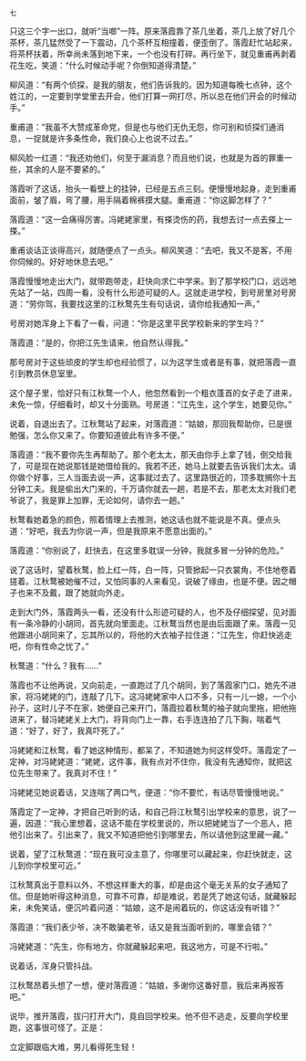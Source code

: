     七 

   只这三个字一出口，就听“当啷”一阵。原来落霞靠了茶几坐着，茶几上放了好几个茶杯，茶几猛然受了一下震动，几个茶杯互相撞着，便歪倒了。落霞赶忙站起来，将茶杯扶着，所幸尚未落到地下来，一个也没有打碎。再行坐下，就见重甫再剥着花生吃，笑道：“什么时候动手呢？你倒知道得清楚。”

   柳风道：“有两个侦探，是我的朋友，他们告诉我的。因为知道每晚七点钟，这个姓江的，一定要到学堂里去开会，他们打算一网打尽，所以总在他们开会的时候动手。”

   重甫道：“我虽不大赞成革命党，但是也与他们无仇无怨，你可别和侦探们通消息，一捉就是许多条性命，我们良心上也说不过去。”

   柳风脸一红道：“我还劝他们，何至于漏消息？而且他们说，也就是为首的罪重一些，其余的人是不要紧的。”

   落霞听了这话，抬头一看壁上的挂钟，已经是五点三刻。便慢慢地起身，走到重甫面前，皱了眉，弯了腰，用手隔着棉裤摸大腿。重甫道：“你这脚怎样了？”

   落霞道：“这一会痛得厉害。冯姥姥家里，有搽烫伤的药，我想去讨一点去搽上一搽。”

   重甫谈话正谈得高兴，就随便点了一点头。柳风笑道：“去吧，我又不是客，不用你伺候的。好好地休息去吧。”

   落霞慢慢地走出大门，就带跑带走，赶快向求仁中学来。到了那学校门口，远远地先站了一站，四周一看，没有什么形迹可疑的人。这就走进学校，到号房里对号房道：“劳你驾，我要找这里的江秋鹜先生有句话说，请你给我通知一声。”

   号房对她浑身上下看了一看，问道：“你是这里平民学校新来的学生吗？”

   落霞道：“是的，你把江先生请来，他自然认得我。”

   那号房对于这些顽皮的学生却也经验惯了，以为这学生或者是有事，就把落霞一直引到教员休息室里。

   这个屋子里，恰好只有江秋鹜一个人，他忽然看到一个粗衣蓬首的女子走了进来，未免一惊，仔细看时，却又十分面熟。号房道：“江先生，这个学生，她要见你。”

   说着，自退出去了。江秋鹜站了起来，对落霞道：“姑娘，那回我帮助你，已是很勉强，怎么你又来了。你要知道彼此有许多不便。”

   落霞道：“我不要你先生再帮助了。那个老太太，那天由你手上拿了钱，倒交给我了，可是现在她说那钱是她借给我的。我若不还，她马上就要去告诉我们太太。请你做个好事，三人当面去说一声，这事就过去了。这里路很近的，顶多耽搁你十五分钟工夫。我是偷出大门来的，千万请你就去一趟，若是不去，那老太太对我们老爷说了，我是罪上加罪，无论如何，请你去一趟。”

   秋鹜看她着急的颜色，照着情理上去推测，她这话也就不能说是不真。便点头道：“好吧，我去为你说一声，但是我原来不愿意出面的。”

   落霞道：“你别说了，赶快去，在这里多耽误一分钟，我就多冒一分钟的危险。”

   说了这话时，望着秋鹜，脸上红一阵，白一阵，只管掀起一只衣裳角，不住地卷着搓着。江秋鹜被她催不过，又怕同事的人来看见，说破了缘由，也是不便。因之帽子也来不及戴，跟了她就向外走。

   走到大门外，落霞两头一看，还没有什么形迹可疑的人，也不及仔细探望，见对面有一条冷静的小胡同，首先就向里面走。江秋鹜当然也是由后面跟了来。落霞一见他跟进小胡同来了，忘其所以的，将他的大衣袖子拉住道：“江先生，你赶快逃走吧，你有性命之忧了。”

   秋鹜道：“什么？我有……”

   落霞也不让他再说，又向前走，一直跑过了几个胡同，到了落霞家门口，她先不进家，将冯姥姥的门，连敲了几下。这冯姥姥家中人口不多，只有一儿一媳，一个小孙子，这时儿子不在家，她便自己来开门，落霞拉着秋鹜的袖子就向里拖，把他拖进来了，替冯姥姥关上大门，将背向门上一靠，右手连连拍了几下胸，喘着气道：“好了，好了，我真吓死了。”

   冯姥姥和江秋鹜，看了她这种情形，都呆了，不知道她为何这样受吓。落霞定了一定神，对冯姥姥道：“姥姥，这件事，我有点对不住你，我没有先通知你，就把这位先生带来了。我真对不住！”

   冯姥姥见她说着话，又连喘了两口气，便道：“你不要忙，有话尽管慢慢地说。”

   落霞定了一定神，才把自己听到的话，和自己将江秋鹜引出学校来的意思，说了一遍，因道：“我心里想着，这话不能在学校里说的，所以把姥姥当了一个恶人，把他引出来了。引出来了，我又不知道把他引到哪里去，所以请他到这里藏一藏。”

   说着，望了江秋鹜道：“现在我可没主意了，你哪里可以藏起来，你赶快就走，这儿到你学校里可近。”

   江秋鹜真出于意料以外，不想这样重大的事，却是由这个毫无关系的女子通知了信。但是她听得这种消息，可靠不可靠，却是难说，若是凭了她这句话，就藏躲起来，未免笑话，便沉吟着问道：“姑娘，这不是闹着玩的，你这话没有听错？”

   落霞道：“我们表少爷，决不敢骗老爷，话又是我当面听到的，哪里会错？”

   冯姥姥道：“先生，你有地方，你就藏躲起来吧，我这地方，可是不行啦。”

   说着话，浑身只管抖战。

   江秋鹜昂着头想了一想，便对落霞道：“姑娘，多谢你这番好意，我后来再报答吧。”

   说毕，推开落霞，拔闩打开大门，竟自回学校来。他不但不逃走，反要向学校里跑，这事很可怪了。正是：

   立定脚跟临大难，男儿看得死生轻！

